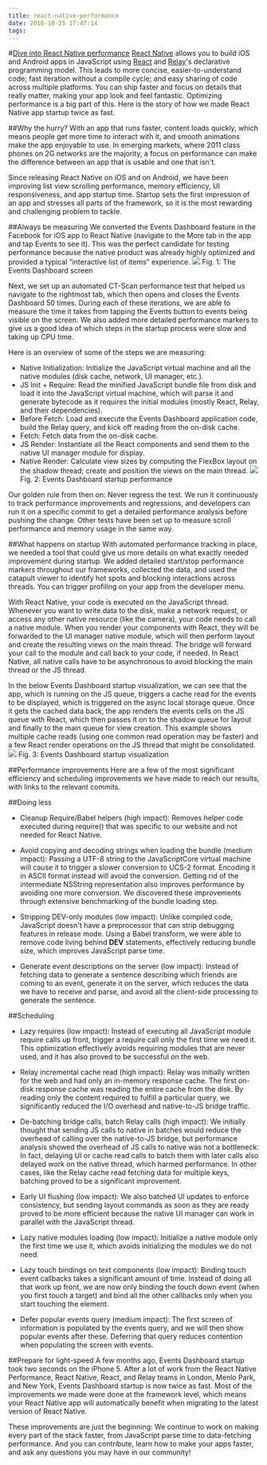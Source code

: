 ```yaml
---
title: react-native-performance
date: 2016-10-25 17:47:14
tags:
---
```

#[Dive into React Native performance](https://code.facebook.com/posts/895897210527114/)
[React Native](https://facebook.github.io/react-native/) allows you to build iOS and Android apps in JavaScript using [React](https://facebook.github.io/react/) and [Relay](https://facebook.github.io/relay/)'s declarative programming model. This leads to more concise, easier-to-understand code; fast iteration without a compile cycle; and easy sharing of code across multiple platforms. You can ship faster and focus on details that really matter, making your app look and feel fantastic. Optimizing performance is a big part of this. Here is the story of how we made React Native app startup twice as fast.

##Why the hurry?
With an app that runs faster, content loads quickly, which means people get more time to interact with it, and smooth animations make the app enjoyable to use. In emerging markets, where 2011 class phones on 2G networks are the majority, a focus on performance can make the difference between an app that is usable and one that isn't.

Since releasing React Native on iOS and on Android, we have been improving list view scrolling performance, memory efficiency, UI responsiveness, and app startup time. Startup sets the first impression of an app and stresses all parts of the framework, so it is the most rewarding and challenging problem to tackle.

##Always be measuring
We converted the Events Dashboard feature in the Facebook for iOS app to React Native (navigate to the More tab in the app and tap Events to see it). This was the perfect candidate for testing performance because the native product was already highly optimized and provided a typical “interactive list of items” experience.
![](https://scontent.xx.fbcdn.net/l/t39.2365-6/12679446_1168726623161282_931282499_n.jpg)
Fig. 1: The Events Dashboard screen

Next, we set up an automated CT-Scan performance test that helped us navigate to the rightmost tab, which then opens and closes the Events Dashboard 50 times. During each of these iterations, we are able to measure the time it takes from tapping the Events button to events being visible on the screen. We also added more detailed performance markers to give us a good idea of which steps in the startup process were slow and taking up CPU time.

Here is an overview of some of the steps we are measuring:

* Native Initialization: Initialize the JavaScript virtual machine and all the native modules (disk cache, network, UI manager, etc.).
* JS Init + Require: Read the minified JavaScript bundle file from disk and load it into the JavaScript virtual machine, which will parse it and generate bytecode as it requires the initial modules (mostly React, Relay, and their dependencies).
* Before Fetch: Load and execute the Events Dashboard application code, build the Relay query, and kick off reading from the on-disk cache.
* Fetch: Fetch data from the on-disk cache.
* JS Render: Instantiate all the React components and send them to the native UI manager module for display.
* Native Render: Calculate view sizes by computing the FlexBox layout on the shadow thread; create and position the views on the main thread.
![](https://fbcdn-dragon-a.akamaihd.net/hphotos-ak-xfp1/t39.2365-6/12679489_247741662231959_787037748_n.jpg)
Fig. 2: Events Dashboard startup performance

Our golden rule from then on: Never regress the test. We run it continuously to track performance improvements and regressions, and developers can run it on a specific commit to get a detailed performance analysis before pushing the change. Other tests have been set up to measure scroll performance and memory usage in the same way.

##What happens on startup
With automated performance tracking in place, we needed a tool that could give us more details on what exactly needed improvement during startup. We added detailed start/stop performance markers throughout our frameworks, collected the data, and used the catapult viewer to identify hot spots and blocking interactions across threads. You can trigger profiling on your app from the developer menu.

With React Native, your code is executed on the JavaScript thread. Whenever you want to write data to the disk, make a network request, or access any other native resource (like the camera), your code needs to call a native module. When you render your components with React, they will be forwarded to the UI manager native module, which will then perform layout and create the resulting views on the main thread. The bridge will forward your call to the module and call back to your code, if needed. In React Native, all native calls have to be asynchronous to avoid blocking the main thread or the JS thread.

In the below Events Dashboard startup visualization, we can see that the app, which is running on the JS queue, triggers a cache read for the events to be displayed, which is triggered on the async local storage queue. Once it gets the cached data back, the app renders the events cells on the JS queue with React, which then passes it on to the shadow queue for layout and finally to the main queue for view creation. This example shows multiple cache reads (using one common read operation may be faster) and a few React render operations on the JS thread that might be consolidated.
![](https://fbcdn-dragon-a.akamaihd.net/hphotos-ak-xpf1/t39.2365-6/12427047_188833171499254_295261012_n.jpg)
Fig. 3: Events Dashboard startup visualization

##Performance improvements
Here are a few of the most significant efficiency and scheduling improvements we have made to reach our results, with links to the relevant commits.

##Doing less
* Cleanup Require/Babel helpers (high impact): Removes helper code executed during require() that was specific to our website and not needed for React Native.

* Avoid copying and decoding strings when loading the bundle (medium impact): Passing a UTF-8 string to the JavaScriptCore virtual machine will cause it to trigger a slower conversion to UCS-2 format. Encoding it in ASCII format instead will avoid the conversion. Getting rid of the intermediate NSString representation also improves performance by avoiding one more conversion. We discovered these improvements through extensive benchmarking of the bundle loading step.

* Stripping DEV-only modules (low impact): Unlike compiled code, JavaScript doesn't have a preprocessor that can strip debugging features in release mode. Using a Babel transform, we were able to remove code living behind __DEV__ statements, effectively reducing bundle size, which improves JavaScript parse time.

* Generate event descriptions on the server (low impact): Instead of fetching data to generate a sentence describing which friends are coming to an event, generate it on the server, which reduces the data we have to receive and parse, and avoid all the client-side processing to generate the sentence.

##Scheduling
* Lazy requires (low impact): Instead of executing all JavaScript module require calls up front, trigger a require call only the first time we need it. This optimization effectively avoids requiring modules that are never used, and it has also proved to be successful on the web.

* Relay incremental cache read (high impact): Relay was initially written for the web and had only an in-memory response cache. The first on-disk response cache was reading the entire cache from the disk. By reading only the content required to fulfill a particular query, we significantly reduced the I/O overhead and native-to-JS bridge traffic.

* De-batching bridge calls, batch Relay calls (high impact): We initially thought that sending JS calls to native in batches would reduce the overhead of calling over the native-to-JS bridge, but performance analysis showed the overhead of JS calls to native was not a bottleneck: In fact, delaying UI or cache read calls to batch them with later calls also delayed work on the native thread, which harmed performance. In other cases, like the Relay cache read fetching data for multiple keys, batching proved to be a significant improvement.

* Early UI flushing (low impact): We also batched UI updates to enforce consistency, but sending layout commands as soon as they are ready proved to be more efficient because the native UI manager can work in parallel with the JavaScript thread.

* Lazy native modules loading (low impact): Initialize a native module only the first time we use it, which avoids initializing the modules we do not need.

* Lazy touch bindings on text components (low impact): Binding touch event callbacks takes a significant amount of time. Instead of doing all that work up front, we are now only binding the touch down event (when you first touch a target) and bind all the other callbacks only when you start touching the element.

* Defer popular events query (medium impact): The first screen of information is populated by the events query, and we will then show popular events after these. Deferring that query reduces contention when populating the screen with events.

##Prepare for light-speed
A few months ago, Events Dashboard startup took two seconds on the iPhone 5. After a lot of work from the React Native Performance, React Native, React, and Relay teams in London, Menlo Park, and New York, Events Dashboard startup is now twice as fast. Most of the improvements we made were done at the framework level, which means your React Native app will automatically benefit when migrating to the latest version of React Native.

These improvements are just the beginning: We continue to work on making every part of the stack faster, from JavaScript parse time to data-fetching performance. And you can contribute, learn how to make your apps faster, and ask any questions you may have in our community!
